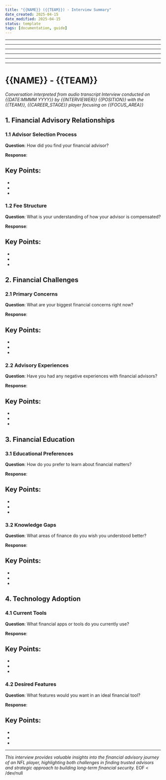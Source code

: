 ```yaml
---
title: "{{NAME}} ({{TEAM}}) - Interview Summary"
date_created: 2025-04-15
date_modified: 2025-04-15
status: template
tags: [documentation, guide]
---
```


---

---

---

---

---

---

# {{NAME}} - {{TEAM}}

*Conversation interpreted from audio transcript*
*Interview conducted on {{DATE:MMMM YYYY}} by {{INTERVIEWER}}*
*{{POSITION}} with the {{TEAM}}, {{CAREER_STAGE}} player focusing on {{FOCUS_AREA}}*

## 1. Financial Advisory Relationships

### 1.1 Advisor Selection Process

**Question**: How did you find your financial advisor?

**Response**: 

**Key Points:**
- 
- 
- 
- 

### 1.2 Fee Structure

**Question**: What is your understanding of how your advisor is compensated?

**Response**: 

**Key Points:**
- 
- 
- 
- 

## 2. Financial Challenges

### 2.1 Primary Concerns

**Question**: What are your biggest financial concerns right now?

**Response**: 

**Key Points:**
- 
- 
- 
- 

### 2.2 Advisory Experiences

**Question**: Have you had any negative experiences with financial advisors?

**Response**: 

**Key Points:**
- 
- 
- 
- 

## 3. Financial Education

### 3.1 Educational Preferences

**Question**: How do you prefer to learn about financial matters?

**Response**: 

**Key Points:**
- 
- 
- 
- 

### 3.2 Knowledge Gaps

**Question**: What areas of finance do you wish you understood better?

**Response**: 

**Key Points:**
- 
- 
- 
- 

## 4. Technology Adoption

### 4.1 Current Tools

**Question**: What financial apps or tools do you currently use?

**Response**: 

**Key Points:**
- 
- 
- 
- 

### 4.2 Desired Features

**Question**: What features would you want in an ideal financial tool?

**Response**: 

**Key Points:**
- 
- 
- 
- 

---

*This interview provides valuable insights into the financial advisory journey of an NFL player, highlighting both challenges in finding trusted advisors and strategic approach to building long-term financial security.*
EOF < /dev/null
